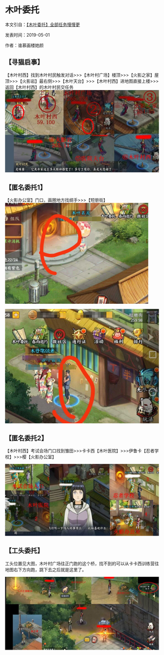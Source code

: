 # 木叶委托

本文引自：[【木叶委托】全部任务慢慢更](https://tieba.baidu.com/p/6118035219)

发表时间：2019-05-01

作者：谁慕画楼她颜

## 【寻猫启事】

【木叶村西】找到木叶村民触发对话>>>【木叶村广场】楼顶>>>【火影之家】屋顶>>>【火影岩】最右侧>>>【木叶天台】>>>【木叶村西】进地图直接上楼>>>返回【木叶村西】的木叶村民交任务
![](../imgs/87b5fdce3bc79f3d9e71a273b4a1cd11738b296e.jpg)



## 【匿名委托1】

【火影办公室】门口，画圈地方找纲手>>>【短册街】
![](../imgs/c3394612495409233955833d9c58d109b3de493b.jpg)

![](../imgs/1427290e4bfbfbed9d60d63c76f0f736aec31fc5.jpg) 



## 【匿名委托2】

【木叶村西】考试会场门口找到雏田>>>卡卡西【木叶医院】>>>伊鲁卡【忍者学校】>>>樱【火影办公室】

![](../imgs/9c9383f51bd5ad6eaadf26a98fcb39dbb7fd3cdc.jpg) 



## 【工头委托】

工头位置见大图，木叶村广场往正门跑的这个桥，找不到的可以从卡卡西训练营往地图右下方向跑，跳下去之后就是这里了。

![](../imgs/efcc20355982b2b73dcf96873fadcbef77099baf.jpg) 

